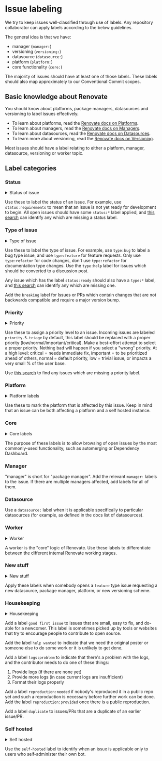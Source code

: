 # Issue labeling

We try to keep issues well-classified through use of labels.
Any repository collaborator can apply labels according to the below guidelines.

The general idea is that we have:

- manager (`manager:`)
- versioning (`versioning:`)
- datasource (`datasource:`)
- platform (`platform:`)
- core functionality (`core:`)

The majority of issues should have at least one of those labels.
These labels should also map approximately to our Conventional Commit scopes.

## Basic knowledge about Renovate

You should know about platforms, package managers, datasources and versioning to label issues effectively.

- To learn about platforms, read the [Renovate docs on Platforms](https://docs.renovatebot.com/modules/platform/).
- To learn about managers, read the [Renovate docs on Managers](https://docs.renovatebot.com/modules/manager/).
- To learn about datasources, read the [Renovate docs on Datasources](https://docs.renovatebot.com/modules/datasource/).
- To learn more about versioning, read the [Renovate docs on Versioning](https://docs.renovatebot.com/modules/versioning/).

Most issues should have a label relating to either a platform, manager, datasource, versioning or worker topic.

## Label categories

### Status

<details>
    <summary>Status of issue</summary>

    status:requirements
    status:blocked
    status:ready
    status:in-progress

</details>

Use these to label the status of an issue.
For example, use `status:requirements` to mean that an issue is not yet ready for development to begin.
All open issues should have some `status:*` label applied, and [this search](https://github.com/renovatebot/renovate/issues?q=is%3Aissue+is%3Aopen+sort%3Aupdated-desc+-label%3Astatus%3Arequirements+-label%3Astatus%3Aready+-label%3Astatus%3Ain-progress+-label%3Astatus%3Ablocked) can identify any which are missing a status label.

### Type of issue

<details>
    <summary>Type of issue</summary>

    type:bug
    type:docs
    type:feature
    type:refactor
    type:help

</details>

Use these to label the type of issue.
For example, use `type:bug` to label a bug type issue, and use `type:feature` for feature requests.
Only use `type:refactor` for code changes, don't use `type:refactor` for documentation type changes.
Use the `type:help` label for issues which should be converted to a discussion post.

Any issue which has the label `status:ready` should also have a `type:*` label, and [this search](https://github.com/renovatebot/renovate/issues?q=is%3Aissue+is%3Aopen+sort%3Aupdated-desc+-label%3Atype%3Abug+label%3Astatus%3Aready+-label%3Atype%3Afeature+-label%3Atype%3Adocs+-label%3Atype%3Arefactor+) can identify any which are missing one.

Add the `breaking` label for Issues or PRs which contain changes that are not backwards compatible and require a major version bump.

### Priority

<details>
    <summary>Priority</summary>

    priority-1-critical
    priority-2-important
    priority-3-normal
    priority-4-low
    priority-5-triage

</details>

Use these to assign a priority level to an issue.
Incoming issues are labeled `priority-5-triage` by default, this label should be replaced with a proper priority (low/normal/important/critical).
Make a best-effort attempt to select a proper priority.
Nothing bad will happen if you select a "wrong" priority.
At a high level: critical = needs immediate fix, important = to be prioritized ahead of others, normal = default priority, low = trivial issue, or impacts a very small % of the user base.

Use [this search](https://github.com/renovatebot/renovate/issues?q=is%3Aissue+is%3Aopen+sort%3Aupdated-desc+-label%3Apriority-1-critical+-label%3Apriority-2-important+-label%3Apriority-3-normal+-label%3Apriority-4-low++-label%3Apriority-5-triage) to find any issues which are missing a priority label.

### Platform

<details>
    <summary>Platform labels</summary>

    platform:azure
    platform:bitbucket
    platform:bitbucket-server
    platform:gitea
    platform:github
    platform:gitlab

</details>

Use these to mark the platform that is affected by this issue.
Keep in mind that an issue can be both affecting a platform and a self hosted instance.

### Core

<details>
    <summary>Core labels</summary>

    core:automerge
    core:changelogs
    core:dashboard
    core:onboarding
    core:schedule

</details>

The purpose of these labels is to allow browsing of open issues by the most commonly-used functionality, such as automerging or Dependency Dashboard.

### Manager

"manager" is short for "package manager".
Add the relevant `manager:` labels to the issue.
If there are multiple managers affected, add labels for all of them.

### Datasource

Use a `datasource:` label when it is applicable specifically to particular datasources (for example, as defined in the docs list of datasources).

### Worker

<details>
    <summary>Worker</summary>

    worker:branch
    worker:global
    worker:onboarding
    worker:pr

</details>

A worker is the "core" logic of Renovate.
Use these labels to differentiate between the different internal Renovate working stages.

### New stuff

<details>
    <summary>New stuff</summary>

    new datasource
    new package manager
    new platform
    new versioning

</details>

Apply these labels when somebody opens a `feature` type issue requesting a new datasource, package manager, platform, or new versioning scheme.

### Housekeeping

<details>
    <summary>Housekeeping</summary>

    good first issue
    help wanted
    logs:problem
    reproduction:needed
    reproduction:provided
    duplicate

</details>

Add a label `good first issue` to issues that are small, easy to fix, and do-able for a newcomer.
This label is sometimes picked up by tools or websites that try to encourage people to contribute to open source.

Add the label `help wanted` to indicate that we need the original poster or someone else to do some work or it is unlikely to get done.

Add a label `logs:problem` to indicate that there's a problem with the logs, and the contributor needs to do one of these things:

1. Provide logs (if there are none yet)
1. Provide more logs (in case current logs are insufficient)
1. Format their logs properly

Add a label `reproduction:needed` if nobody's reproduced it in a public repo yet and such a reproduction is necessary before further work can be done.
Add the label `reproduction:provided` once there is a public reproduction.

Add a label `duplicate` to issues/PRs that are a duplicate of an earlier issue/PR.

### Self hosted

<details>
    <summary>Self hosted</summary>

    self-hosted

</details>

Use the `self-hosted` label to identify when an issue is applicable only to users who self-administer their own bot.
